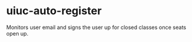 # uiuc-auto-register
Monitors user email and signs the user up for closed classes once seats open up. 
